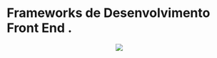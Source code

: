 # Frameworks de Desenvolvimento Front End .

<p align="center"><img src="http://www.alfaumuarama.com.br/estrutura/img/Logo_FAU_SM.png"></p>



